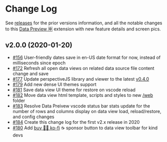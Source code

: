 # Change Log

See [releases](https://github.com/RandomFractals/vscode-data-preview/releases)
for the prior versions information, and all the notable changes to this [Data Preview 🈸](https://marketplace.visualstudio.com/items?itemName=RandomFractalsInc.vscode-data-preview) extension with new feature details and screen pics.

## v2.0.0 (2020-01-20)

- [#156](https://github.com/RandomFractals/vscode-data-preview/issues/156)
User-friendly dates save in en-US date format for now, instead of milliseconds since epoch
- [#172](https://github.com/RandomFractals/vscode-data-preview/issues/172)
Refresh all open data views on related data source file content change and save
- [#177](https://github.com/RandomFractals/vscode-data-preview/issues/177)
Update perspectiveJS library and viewer to the latest [v0.4.0](https://github.com/finos/perspective/blob/master/CHANGELOG.md#040-2020-01-07)
- [#179](https://github.com/RandomFractals/vscode-data-preview/issues/179)
Add new dense UI themes support
- [#181](https://github.com/RandomFractals/vscode-data-preview/issues/181)
Save data view UI theme for restore on vscode reload
- [#182](https://github.com/RandomFractals/vscode-data-preview/issues/182)
Move data view html template, scripts and styles to new [/web](https://github.com/RandomFractals/vscode-data-preview/tree/master/web) folder
- [#183](https://github.com/RandomFractals/vscode-data-preview/issues/183)
Resolve Data Preivew vscode status bar stats update for the number of rows and columns display
on data view load, reload/restore, and config changes
- [#184](https://github.com/RandomFractals/vscode-data-preview/issues/184)
Create this change log for the first v2.x release in 2020
- [#180](https://github.com/RandomFractals/vscode-data-preview/issues/180) 
Add [buy 🧚‍♂️ ko-fi](https://ko-fi.com/dataPixy) ☕ sponsor button to data view toolbar for kind devs
